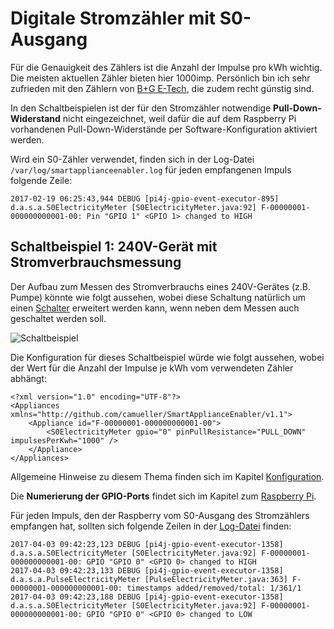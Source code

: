 # Digitale Stromzähler mit S0-Ausgang

Für die Genauigkeit des Zählers ist die Anzahl der Impulse pro kWh wichtig. Die meisten aktuellen Zähler bieten hier 1000imp. Persönlich bin ich sehr zufrieden mit den Zählern von [B+G E-Tech](http://www.bg-etech.de/), die zudem recht günstig sind.

In den Schaltbeispielen ist der für den Stromzähler notwendige **Pull-Down-Widerstand** nicht eingezeichnet, weil dafür die auf dem Raspberry Pi vorhandenen Pull-Down-Widerstände per Software-Konfiguration aktiviert werden.

Wird ein S0-Zähler verwendet, finden sich in der Log-Datei ```/var/log/smartapplianceenabler.log``` für jeden empfangenen Impuls folgende Zeile:
```
2017-02-19 06:25:43,944 DEBUG [pi4j-gpio-event-executor-895] d.a.s.a.S0ElectricityMeter [S0ElectricityMeter.java:92] F-00000001-000000000001-00: Pin "GPIO 1" <GPIO 1> changed to HIGH
```

## Schaltbeispiel 1: 240V-Gerät mit Stromverbrauchsmessung
Der Aufbau zum Messen des Stromverbrauchs eines 240V-Gerätes (z.B. Pumpe) könnte wie folgt aussehen, wobei diese Schaltung natürlich um einen [Schalter](https://github.com/camueller/SmartApplianceEnabler/blob/master/README.md#schalter) erweitert werden kann, wenn neben dem Messen auch geschaltet werden soll.

![Schaltbeispiel](https://github.com/camueller/SmartApplianceEnabler/blob/master/pics/SchaltungS0Zaehler.jpg)

Die Konfiguration für dieses Schaltbeispiel würde wie folgt aussehen, wobei der Wert für die Anzahl der Impulse je kWh vom verwendeten Zähler abhängt:
```
<?xml version="1.0" encoding="UTF-8"?>
<Appliances xmlns="http://github.com/camueller/SmartApplianceEnabler/v1.1">
    <Appliance id="F-00000001-000000000001-00">
        <S0ElectricityMeter gpio="0" pinPullResistance="PULL_DOWN" impulsesPerKwh="1000" />
    </Appliance>
</Appliances>
```

Allgemeine Hinweise zu diesem Thema finden sich im Kapitel [Konfiguration](Configuration_DE.md).

Die **Numerierung der GPIO-Ports** findet sich im Kapitel zum [Raspberry Pi](Raspberry_DE.md).

Für jeden Impuls, den der Raspberry vom S0-Ausgang des Stromzählers empfangen hat, sollten sich folgende Zeilen in der [Log-Datei](https://github.com/camueller/SmartApplianceEnabler/blob/master/doc/Troubleshooting_DE.md#erhöhung-des-log-levels) finden:
```
2017-04-03 09:42:23,123 DEBUG [pi4j-gpio-event-executor-1358] d.a.s.a.S0ElectricityMeter [S0ElectricityMeter.java:92] F-00000001-000000000001-00: GPIO "GPIO 0" <GPIO 0> changed to HIGH
2017-04-03 09:42:23,133 DEBUG [pi4j-gpio-event-executor-1358] d.a.s.a.PulseElectricityMeter [PulseElectricityMeter.java:363] F-00000001-000000000001-00: timestamps added/removed/total: 1/361/1
2017-04-03 09:42:23,188 DEBUG [pi4j-gpio-event-executor-1358] d.a.s.a.S0ElectricityMeter [S0ElectricityMeter.java:92] F-00000001-000000000001-00: GPIO "GPIO 0" <GPIO 0> changed to LOW
```
